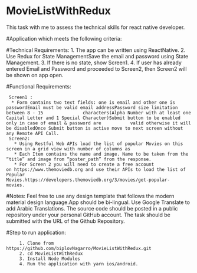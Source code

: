 # MovieListWithRedux
 This task with me to assess the technical skills for react native developer.

#Application which meets the following criteria:

#Technical Requirements: 
    1. The app can be written using ReactNative.
    2. Use Redux for State ManagementSave the email and password using State Management. 
    3. If there is no state, show Screen1. 
    4. If user has already entered Email and Password and proceeded to Screen2, then Screen2 will be shown on app open.
    
#Functional Requirements:
   
     Screen1 :
      * Form contains two text fields: one is email and other one is passwordEmail must be valid email addressPassword size limitation between 8 - 15               characters(Alpha Number with at least one Capital Letter and 1 Special Character)Submit button to be enabled only in case of email & password are           valid otherwise it will be disabledOnce Submit button is active move to next screen without any Remote API Call. 
     Screen2:
       * Using Restful Web APIs load the list of popular Movies on this screen in a grid view with number of columns as 
       * Each Item contains the name and image. Name to be taken from the “title” and image from “poster_path” from the response. 
       * For Screen 2 you will need to create a free account on https://www.themoviedb.org and use their APIs to load the list of Popular                             Movies.https://developers.themoviedb.org/3/movies/get-popular-movies.  
 #Notes: 
          Feel free to use any design template that follows the modern material design language.App should be bi-lingual. 
          Use Google Translate to add Arabic Translations.
          The source code should be posted in a public repository under your personal GitHub account.
          The task should be submitted with the URL of the Github Repository.


#Step to run application: 

         1. Clone from https://github.com/biplovNagarro/MovieListWithRedux.git
         2. cd MovieListWithRedux
         3. Install Node Modules
         4. Run the application with yarn ios/android.




